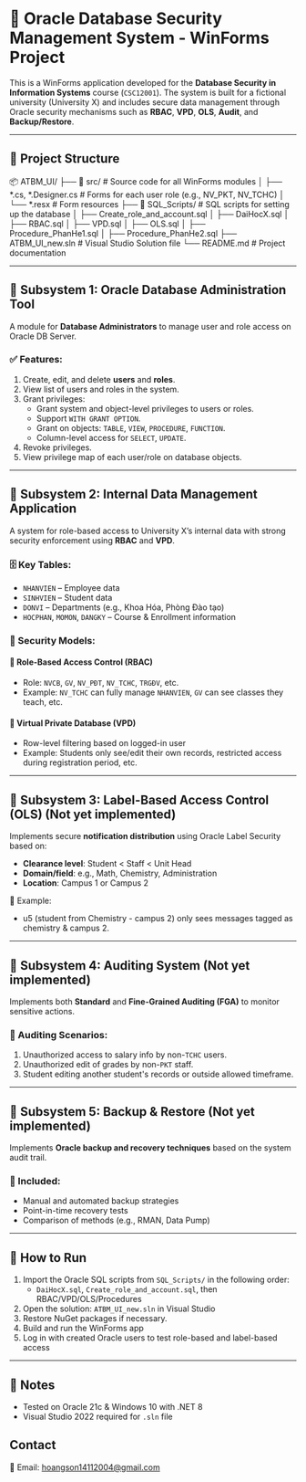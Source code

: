 # 🔐 Oracle Database Security Management System - WinForms Project

This is a WinForms application developed for the **Database Security in Information Systems** course (`CSC12001`). The system is built for a fictional university (University X) and includes secure data management through Oracle security mechanisms such as **RBAC**, **VPD**, **OLS**, **Audit**, and **Backup/Restore**.

---
## 📁 Project Structure

📦 ATBM_UI/ ├── 📁 src/ # Source code for all WinForms modules │ ├── *.cs, *.Designer.cs # Forms for each user role (e.g., NV_PKT, NV_TCHC) │ └── *.resx # Form resources ├── 📁 SQL_Scripts/ # SQL scripts for setting up the database │ ├── Create_role_and_account.sql │ ├── DaiHocX.sql │ ├── RBAC.sql │ ├── VPD.sql │ ├── OLS.sql │ ├── Procedure_PhanHe1.sql │ ├── Procedure_PhanHe2.sql ├── ATBM_UI_new.sln # Visual Studio Solution file └── README.md # Project documentation

---

## 🧩 Subsystem 1: Oracle Database Administration Tool

A module for **Database Administrators** to manage user and role access on Oracle DB Server.

### ✅ Features:
1. Create, edit, and delete **users** and **roles**.
2. View list of users and roles in the system.
3. Grant privileges:
   - Grant system and object-level privileges to users or roles.
   - Support `WITH GRANT OPTION`.
   - Grant on objects: `TABLE`, `VIEW`, `PROCEDURE`, `FUNCTION`.
   - Column-level access for `SELECT`, `UPDATE`.
4. Revoke privileges.
5. View privilege map of each user/role on database objects.

---

## 🧩 Subsystem 2: Internal Data Management Application

A system for role-based access to University X’s internal data with strong security enforcement using **RBAC** and **VPD**.

### 🗄️ Key Tables:
- `NHANVIEN` – Employee data
- `SINHVIEN` – Student data
- `DONVI` – Departments (e.g., Khoa Hóa, Phòng Đào tạo)
- `HOCPHAN`, `MOMON`, `DANGKY` – Course & Enrollment information

### 🔐 Security Models:

#### 🔹 Role-Based Access Control (RBAC)
- Role: `NVCB`, `GV`, `NV_PĐT`, `NV_TCHC`, `TRGĐV`, etc.
- Example: `NV_TCHC` can fully manage `NHANVIEN`, `GV` can see classes they teach, etc.

#### 🔹 Virtual Private Database (VPD)
- Row-level filtering based on logged-in user
- Example: Students only see/edit their own records, restricted access during registration period, etc.

---

## 📢 Subsystem 3: Label-Based Access Control (OLS) (Not yet implemented)

Implements secure **notification distribution** using Oracle Label Security based on:

- **Clearance level**: Student < Staff < Unit Head
- **Domain/field**: e.g., Math, Chemistry, Administration
- **Location**: Campus 1 or Campus 2

🔐 Example:
- u5 (student from Chemistry - campus 2) only sees messages tagged as chemistry & campus 2.

---

## 📜 Subsystem 4: Auditing System (Not yet implemented)

Implements both **Standard** and **Fine-Grained Auditing (FGA)** to monitor sensitive actions.

### 🎯 Auditing Scenarios:
1. Unauthorized access to salary info by non-`TCHC` users.
2. Unauthorized edit of grades by non-`PKT` staff.
3. Student editing another student's records or outside allowed timeframe.

---

## 💾 Subsystem 5: Backup & Restore (Not yet implemented)

Implements **Oracle backup and recovery techniques** based on the system audit trail.

### 🔄 Included:
- Manual and automated backup strategies
- Point-in-time recovery tests
- Comparison of methods (e.g., RMAN, Data Pump)

---

## 🚀 How to Run

1. Import the Oracle SQL scripts from `SQL_Scripts/` in the following order:
   - `DaiHocX.sql`, `Create_role_and_account.sql`, then RBAC/VPD/OLS/Procedures
2. Open the solution: `ATBM_UI_new.sln` in Visual Studio
3. Restore NuGet packages if necessary.
4. Build and run the WinForms app
5. Log in with created Oracle users to test role-based and label-based access

---

## 📌 Notes

- Tested on Oracle 21c & Windows 10 with .NET 8
- Visual Studio 2022 required for `.sln` file

## Contact  
📧 Email: hoangson14112004@gmail.com
